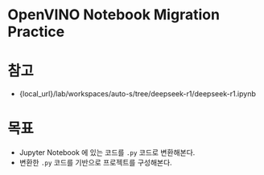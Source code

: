 # OpenVINO Notebook Migration Practice

# 참고

- {local_url}/lab/workspaces/auto-s/tree/deepseek-r1/deepseek-r1.ipynb

# 목표

- Jupyter Notebook 에 있는 코드를 `.py` 코드로 변환해본다.
- 변환한 `.py` 코드를 기반으로 프로젝트를 구성해본다.